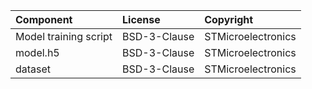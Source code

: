 | Component                       | License              | Copyright |
|:---------                       |:-------              |:----------|
| Model training script           | BSD-3-Clause         | STMicroelectronics |
| model.h5                        | BSD-3-Clause         | STMicroelectronics |
| dataset                         | BSD-3-Clause         | STMicroelectronics |